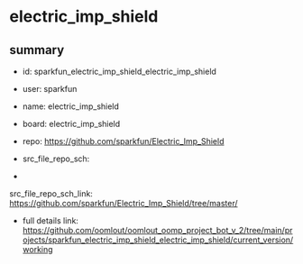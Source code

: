 # electric_imp_shield
 
## summary 
* id: sparkfun_electric_imp_shield_electric_imp_shield
* user: sparkfun
* name: electric_imp_shield
* board: electric_imp_shield
* repo: https://github.com/sparkfun/Electric_Imp_Shield



* src_file_repo_sch: 
*
 src_file_repo_sch_link: https://github.com/sparkfun/Electric_Imp_Shield/tree/master/
* full details link: https://github.com/oomlout/oomlout_oomp_project_bot_v_2/tree/main/projects/sparkfun_electric_imp_shield_electric_imp_shield/current_version/working  






